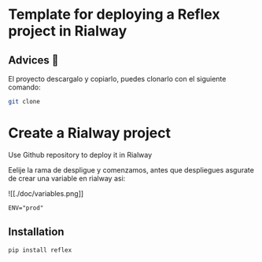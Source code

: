 # Template for deploying a Reflex project in Rialway

## Advices 🚧

El proyecto descargalo y copiarlo, puedes clonarlo con el siguiente comando:

```bash
git clone 
```

# Create a Rialway project

Use Github repository to deploy it in Rialway

 Eelije la rama de despligue y comenzamos, antes que despliegues asgurate de crear una variable en rialway asi:

![[./doc/variables.png]]


```env
ENV="prod"
```

## Installation




```bash
pip install reflex
```